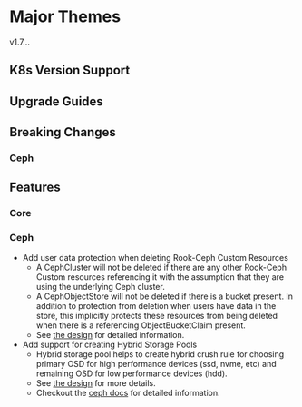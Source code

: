 # Major Themes

v1.7...

## K8s Version Support

## Upgrade Guides

## Breaking Changes

### Ceph

## Features

### Core

### Ceph

- Add user data protection when deleting Rook-Ceph Custom Resources
  - A CephCluster will not be deleted if there are any other Rook-Ceph Custom resources referencing
    it with the assumption that they are using the underlying Ceph cluster.
  - A CephObjectStore will not be deleted if there is a bucket present. In addition to protection
    from deletion when users have data in the store, this implicitly protects these resources from
    being deleted when there is a referencing ObjectBucketClaim present.
  - See [the design](https://github.com/rook/rook/blob/master/design/ceph/resource-dependencies.md)
    for detailed information.
- Add support for creating Hybrid Storage Pools
  - Hybrid storage pool helps to create hybrid crush rule for choosing primary OSD for high performance
    devices (ssd, nvme, etc) and remaining OSD for low performance devices (hdd).
  - See [the design](Documentation/ceph-pool-crd.md#hybrid-storage-pools) for more details.
  - Checkout the [ceph docs](https://docs.ceph.com/en/latest/rados/operations/crush-map/#custom-crush-rules)
    for detailed information.

